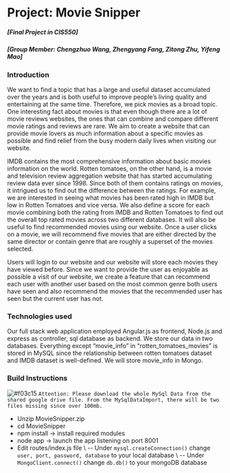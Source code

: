 # Project: Movie Snipper

##### [Final Project in CIS550]
##### [Group Member: Chengzhuo Wang, Zhengyang Fang, Zitong Zhu, Yifeng Mao]

### Introduction

We want to find a topic that has a large and useful dataset accumulated over the years and is both useful to improve people’s living quality and entertaining at the same time. Therefore, we pick movies as a broad topic. One interesting fact about movies is that even though there are a lot of movie reviews websites, the ones that can combine and compare different movie ratings and reviews are rare. We aim to create a website that can provide movie lovers as much information about a specific movies as possible and find relief from the busy modern daily lives when visiting our website.

IMDB contains the most comprehensive information about basic movies information on the world. Rotten tomatoes, on the other hand, is a movie and television review aggregation website that has started accumulating review data ever since 1998. Since both of them contains ratings on movies, it intrigued us to find out the difference between the ratings. For example, we are interested in seeing what movies has been rated high in IMDB but low in Rotten Tomatoes and vice versa. We also define a score for each movie combining both the rating from IMDB and Rotten Tomatoes to find out the overall top rated movies across two different databases. It will also be useful to find recommended movies using our website. Once a user clicks on a movie, we will recommend five movies that are either directed by the same director or contain genre that are roughly a superset of the movies selected.

Users will login to our website and our website will store each movies they have viewed before. Since we want to provide the user as enjoyable as possible a visit of our website, we create a feature that can recommend each user with another user based on the most common genre both users have seen and also recommend the movies that the recommended user has seen but the current user has not.


### Technologies used
Our full stack web application employed Angular.js as frontend, Node.js and express as controller, sql database as backend. We store our data in two databases. Everything except “movie_info” in “rotten_tomatoes_movies” is stored in MySQL since the relationship between rotten tomatoes dataset and IMDB dataset is well-defined. We will store movie_info in Mongo.

### Build Instructions
![#f03c15](https://placehold.it/15/f03c15/000000?text=+) `Attention: Please download the whole MySql Data from the shared google drive file. From the MySqlDataImport, there will be two files missing since over 100mb.`
- Unzip MovieSnipper.zip
- cd MovieSnipper
- npm install → install required modules
- node app → launch the app listening on port 8001
- Edit routes/index.js file \\
--   Under `mysql.createConnection()` change `user, port, password, database` to your local database \\
--   Under `MongoClient.connect()` change `db.db()` to your mongoDB database


